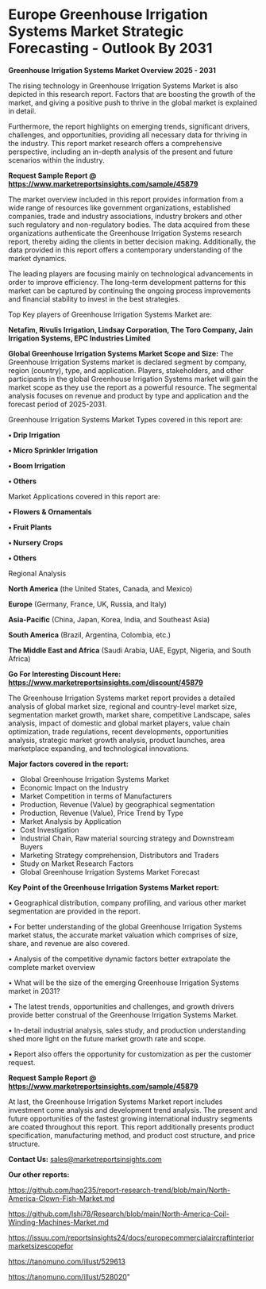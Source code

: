 # Europe Greenhouse Irrigation Systems Market Strategic Forecasting - Outlook By 2031

<Strong> Greenhouse Irrigation Systems Market Overview 2025 - 2031</strong>

The rising technology in Greenhouse Irrigation Systems Market is also depicted in this research report. Factors that are boosting the growth of the market, and giving a positive push to thrive in the global market is explained in detail.

Furthermore, the report highlights on emerging trends, significant drivers, challenges, and opportunities, providing all necessary data for thriving in the industry. This report market research offers a comprehensive perspective, including an in-depth analysis of the present and future scenarios within the industry.

<strong>Request Sample Report @ <a href=https://www.marketreportsinsights.com/sample/45879>https://www.marketreportsinsights.com/sample/45879</a></strong>

The market overview included in this report provides information from a wide range of resources like government organizations, established companies, trade and industry associations, industry brokers and other such regulatory and non-regulatory bodies. The data acquired from these organizations authenticate the Greenhouse Irrigation Systems research report, thereby aiding the clients in better decision making. Additionally, the data provided in this report offers a contemporary understanding of the market dynamics.

The leading players are focusing mainly on technological advancements in order to improve efficiency. The long-term development patterns for this market can be captured by continuing the ongoing process improvements and financial stability to invest in the best strategies.

Top Key players of Greenhouse Irrigation Systems Market are:

<strong>Netafim, Rivulis Irrigation, Lindsay Corporation, The Toro Company, Jain Irrigation Systems, EPC Industries Limited</strong>

<strong><b>Global Greenhouse Irrigation Systems Market Scope and Size:</b></strong>
The Greenhouse Irrigation Systems market is declared segment by company, region (country), type, and application. Players, stakeholders, and other participants in the global Greenhouse Irrigation Systems market will gain the market scope as they use the report as a powerful resource. The segmental analysis focuses on revenue and product by type and application and the forecast period of 2025-2031.

Greenhouse Irrigation Systems Market Types covered in this report are:

<strong>•  Drip Irrigation

•  Micro Sprinkler Irrigation

•  Boom Irrigation

•  Others</strong>

Market Applications covered in this report are:

<strong>•  Flowers & Ornamentals

•  Fruit Plants

•  Nursery Crops

•  Others</strong> 

Regional Analysis

<strong>North America</strong> (the United States, Canada, and Mexico)

<strong>Europe</strong> (Germany, France, UK, Russia, and Italy)

<strong>Asia-Pacific</strong> (China, Japan, Korea, India, and Southeast Asia)

<strong>South America</strong> (Brazil, Argentina, Colombia, etc.)

<strong>The Middle East and Africa</strong> (Saudi Arabia, UAE, Egypt, Nigeria, and South Africa)

<strong>Go For Interesting Discount Here: <a href=https://www.marketreportsinsights.com/discount/45879>https://www.marketreportsinsights.com/discount/45879</a></strong>

The Greenhouse Irrigation Systems market report provides a detailed analysis of global market size, regional and country-level market size, segmentation market growth, market share, competitive Landscape, sales analysis, impact of domestic and global market players, value chain optimization, trade regulations, recent developments, opportunities analysis, strategic market growth analysis, product launches, area marketplace expanding, and technological innovations.

<strong><b>Major factors covered in the report:</b></strong>
<ul>
  <li>Global Greenhouse Irrigation Systems Market </li>
  <li>Economic Impact on the Industry</li>
  <li>Market Competition in terms of Manufacturers</li>
  <li>Production, Revenue (Value) by geographical segmentation</li>
  <li>Production, Revenue (Value), Price Trend by Type</li>
  <li>Market Analysis by Application</li>
  <li>Cost Investigation</li>
  <li>Industrial Chain, Raw material sourcing strategy and Downstream Buyers</li>
  <li>Marketing Strategy comprehension, Distributors and Traders</li>
  <li>Study on Market Research Factors</li>
  <li>Global Greenhouse Irrigation Systems Market Forecast</li>
</ul>

<strong><b>Key Point of the Greenhouse Irrigation Systems Market report:</b></strong>

• Geographical distribution, company profiling, and various other market segmentation are provided in the report.

• For better understanding of the global Greenhouse Irrigation Systems market status, the accurate market valuation which comprises of size, share, and revenue are also covered.

• Analysis of the competitive dynamic factors better extrapolate the complete market overview

• What will be the size of the emerging Greenhouse Irrigation Systems market in 2031?

• The latest trends, opportunities and challenges, and growth drivers provide better construal of the Greenhouse Irrigation Systems Market.

• In-detail industrial analysis, sales study, and production understanding shed more light on the future market growth rate and scope.

• Report also offers the opportunity for customization as per the customer request.

<strong>Request Sample Report @ <a href=https://www.marketreportsinsights.com/sample/45879>https://www.marketreportsinsights.com/sample/45879</a></strong>

At last, the Greenhouse Irrigation Systems Market report includes investment come analysis and development trend analysis. The present and future opportunities of the fastest growing international industry segments are coated throughout this report. This report additionally presents product specification, manufacturing method, and product cost structure, and price structure.

<strong>Contact Us:</strong>
sales@marketreportsinsights.com

<strong>Our other reports:</strong>

<a href=https://github.com/haq235/report-research-trend/blob/main/North-America-Clown-Fish-Market.md>https://github.com/haq235/report-research-trend/blob/main/North-America-Clown-Fish-Market.md</a>

<a href=https://github.com/Ishi78/Research/blob/main/North-America-Coil-Winding-Machines-Market.md>https://github.com/Ishi78/Research/blob/main/North-America-Coil-Winding-Machines-Market.md</a>

<a href=https://issuu.com/reportsinsights24/docs/europecommercialaircraftinteriormarketsizescopefor>https://issuu.com/reportsinsights24/docs/europecommercialaircraftinteriormarketsizescopefor</a>

<a href=https://tanomuno.com/illust/529613>https://tanomuno.com/illust/529613</a>

<a href=https://tanomuno.com/illust/528020>https://tanomuno.com/illust/528020</a>"
